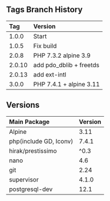 ## Tags Branch History

Tag          | Version
:------------|:----------
 1.0.0       | Start
 1.0.5       | Fix build
 2.0.8       | PHP 7.3.2 alpine 3.9
 2.0.10      | add pdo_dblib + freetds
 2.0.13      | add ext-intl 
 3.0.0       | PHP 7.4.1 + alpine 3.11  
 
## Versions
Main Package  | Version
:-------------|:----------
 Alpine       | 3.11
 php(include GD, Iconv)       | 7.4.1
 hirak/prestissimo       | ^0.3
 nano       | 4.6
 git       | 2.24
 supervisor       | 4.1.0
 postgresql-dev       | 12.1
